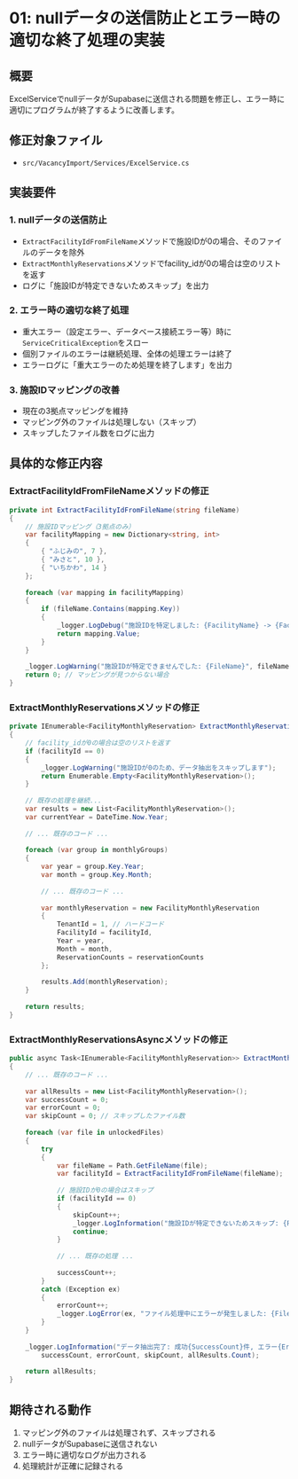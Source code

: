 # 01: nullデータの送信防止とエラー時の適切な終了処理の実装

## 概要
ExcelServiceでnullデータがSupabaseに送信される問題を修正し、エラー時に適切にプログラムが終了するように改善します。

## 修正対象ファイル
- `src/VacancyImport/Services/ExcelService.cs`

## 実装要件

### 1. nullデータの送信防止
- `ExtractFacilityIdFromFileName`メソッドで施設IDが0の場合、そのファイルのデータを除外
- `ExtractMonthlyReservations`メソッドでfacility_idが0の場合は空のリストを返す
- ログに「施設IDが特定できないためスキップ」を出力

### 2. エラー時の適切な終了処理
- 重大エラー（設定エラー、データベース接続エラー等）時に`ServiceCriticalException`をスロー
- 個別ファイルのエラーは継続処理、全体の処理エラーは終了
- エラーログに「重大エラーのため処理を終了します」を出力

### 3. 施設IDマッピングの改善
- 現在の3拠点マッピングを維持
- マッピング外のファイルは処理しない（スキップ）
- スキップしたファイル数をログに出力

## 具体的な修正内容

### ExtractFacilityIdFromFileNameメソッドの修正
```csharp
private int ExtractFacilityIdFromFileName(string fileName)
{
    // 施設IDマッピング（3拠点のみ）
    var facilityMapping = new Dictionary<string, int>
    {
        { "ふじみの", 7 },
        { "みさと", 10 },
        { "いちかわ", 14 }
    };
    
    foreach (var mapping in facilityMapping)
    {
        if (fileName.Contains(mapping.Key))
        {
            _logger.LogDebug("施設IDを特定しました: {FacilityName} -> {FacilityId}", mapping.Key, mapping.Value);
            return mapping.Value;
        }
    }
    
    _logger.LogWarning("施設IDが特定できませんでした: {FileName}", fileName);
    return 0; // マッピングが見つからない場合
}
```

### ExtractMonthlyReservationsメソッドの修正
```csharp
private IEnumerable<FacilityMonthlyReservation> ExtractMonthlyReservations(IXLWorksheet worksheet, int facilityId)
{
    // facility_idが0の場合は空のリストを返す
    if (facilityId == 0)
    {
        _logger.LogWarning("施設IDが0のため、データ抽出をスキップします");
        return Enumerable.Empty<FacilityMonthlyReservation>();
    }
    
    // 既存の処理を継続...
    var results = new List<FacilityMonthlyReservation>();
    var currentYear = DateTime.Now.Year;
    
    // ... 既存のコード ...
    
    foreach (var group in monthlyGroups)
    {
        var year = group.Key.Year;
        var month = group.Key.Month;
        
        // ... 既存のコード ...
        
        var monthlyReservation = new FacilityMonthlyReservation
        {
            TenantId = 1, // ハードコード
            FacilityId = facilityId,
            Year = year,
            Month = month,
            ReservationCounts = reservationCounts
        };
        
        results.Add(monthlyReservation);
    }
    
    return results;
}
```

### ExtractMonthlyReservationsAsyncメソッドの修正
```csharp
public async Task<IEnumerable<FacilityMonthlyReservation>> ExtractMonthlyReservationsAsync(string filePath)
{
    // ... 既存のコード ...
    
    var allResults = new List<FacilityMonthlyReservation>();
    var successCount = 0;
    var errorCount = 0;
    var skipCount = 0; // スキップしたファイル数
    
    foreach (var file in unlockedFiles)
    {
        try
        {
            var fileName = Path.GetFileName(file);
            var facilityId = ExtractFacilityIdFromFileName(fileName);
            
            // 施設IDが0の場合はスキップ
            if (facilityId == 0)
            {
                skipCount++;
                _logger.LogInformation("施設IDが特定できないためスキップ: {FileName}", fileName);
                continue;
            }
            
            // ... 既存の処理 ...
            
            successCount++;
        }
        catch (Exception ex)
        {
            errorCount++;
            _logger.LogError(ex, "ファイル処理中にエラーが発生しました: {FilePath}", file);
        }
    }
    
    _logger.LogInformation("データ抽出完了: 成功{SuccessCount}件, エラー{ErrorCount}件, スキップ{SkipCount}件, 総予約データ{TotalReservations}件", 
        successCount, errorCount, skipCount, allResults.Count);
    
    return allResults;
}
```

## 期待される動作
1. マッピング外のファイルは処理されず、スキップされる
2. nullデータがSupabaseに送信されない
3. エラー時に適切なログが出力される
4. 処理統計が正確に記録される 